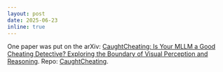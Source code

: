 ```yaml
---
layout: post
date: 2025-06-23
inline: true
---
```


One paper was put on the arXiv: [CaughtCheating: Is Your MLLM a Good Cheating Detective? Exploring the Boundary of Visual Perception and Reasoning](https://arxiv.org/abs/2507.00045). Repo: [CaughtCheating](https://github.com/MingLiiii/CaughtCheating).
